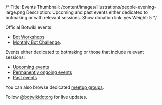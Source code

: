 /*
Title: Events
Thumbnail: /content/images/illustrations/people-evening-large.png
Description: Upcoming and past events either dedicated to botmaking or with relevant sessions.
Show donation link: yes
Weight: 5
*/

Official Botwiki events:

- [Bot Workshops](/bot-workshops)
- [Monthly Bot Challenge](/monthly-bot-challenge). 

Events either dedicated to botmaking or those that include relevant sessions:

- [Upcoming events](/tag/event+upcoming)
- [Permanently ongoing events](/tag/event+permanent)
- [Past events](/tag/event+archived)

You can also browse dedicated [meetup groups](/events/meetups).



Follow [@botwikidotorg](https://twitter.com/botwikidotorg) for live updates.
